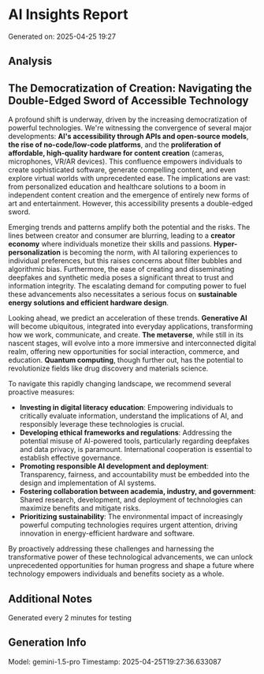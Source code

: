 # AI Insights Report
Generated on: 2025-04-25 19:27

## Analysis
## The Democratization of Creation: Navigating the Double-Edged Sword of Accessible Technology

A profound shift is underway, driven by the increasing democratization of powerful technologies.  We're witnessing the convergence of several major developments: **AI's accessibility through APIs and open-source models**, **the rise of no-code/low-code platforms**, and the **proliferation of affordable, high-quality hardware for content creation** (cameras, microphones, VR/AR devices).  This confluence empowers individuals to create sophisticated software, generate compelling content, and even explore virtual worlds with unprecedented ease. The implications are vast: from personalized education and healthcare solutions to a boom in independent content creation and the emergence of entirely new forms of art and entertainment.  However, this accessibility presents a double-edged sword.

Emerging trends and patterns amplify both the potential and the risks.  The lines between creator and consumer are blurring, leading to a **creator economy** where individuals monetize their skills and passions. **Hyper-personalization** is becoming the norm, with AI tailoring experiences to individual preferences, but this raises concerns about filter bubbles and algorithmic bias.  Furthermore, the ease of creating and disseminating deepfakes and synthetic media poses a significant threat to trust and information integrity.  The escalating demand for computing power to fuel these advancements also necessitates a serious focus on **sustainable energy solutions and efficient hardware design**.

Looking ahead, we predict an acceleration of these trends.  **Generative AI** will become ubiquitous, integrated into everyday applications, transforming how we work, communicate, and create. **The metaverse**, while still in its nascent stages, will evolve into a more immersive and interconnected digital realm, offering new opportunities for social interaction, commerce, and education.  **Quantum computing**, though further out, has the potential to revolutionize fields like drug discovery and materials science.

To navigate this rapidly changing landscape, we recommend several proactive measures:

* **Investing in digital literacy education**: Empowering individuals to critically evaluate information, understand the implications of AI, and responsibly leverage these technologies is crucial.
* **Developing ethical frameworks and regulations**:  Addressing the potential misuse of AI-powered tools, particularly regarding deepfakes and data privacy, is paramount.  International cooperation is essential to establish effective governance.
* **Promoting responsible AI development and deployment**:  Transparency, fairness, and accountability must be embedded into the design and implementation of AI systems.
* **Fostering collaboration between academia, industry, and government**:  Shared research, development, and deployment of technologies can maximize benefits and mitigate risks.
* **Prioritizing sustainability**:  The environmental impact of increasingly powerful computing technologies requires urgent attention, driving innovation in energy-efficient hardware and software.


By proactively addressing these challenges and harnessing the transformative power of these technological advancements, we can unlock unprecedented opportunities for human progress and shape a future where technology empowers individuals and benefits society as a whole. 


## Additional Notes
Generated every 2 minutes for testing

## Generation Info
Model: gemini-1.5-pro
Timestamp: 2025-04-25T19:27:36.633087
